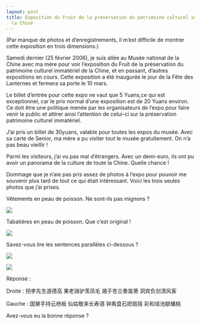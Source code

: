 ```yaml
---
layout: post
title: Exposition du Fruit de la préservation du patrimoine culturel immatériel de
  la Chine
---
```




(Par manque de photos et d’enregistrements, il m’est difficile de montrer cette exposition en trois dimensions.)

Samedi dernier (25 février 2006), je suis allée au Musée national de la Chine avec ma mère pour voir l’exposition du Fruit de la préservation du patrimoine culturel immatériel de la Chine, et en passant, d’autres expositions en cours. Cette exposition a été inaugurée le jour de la Fête des Lanternes et fermera sa porte le 10 mars.

Le billet d’entrée pour cette expo ne vaut que 5 Yuans,ce qui est exceptionnel, car le prix normal d’une exposition est de 20 Yuans environ. Ce doit être une politique menée par les organisateurs de l’expo pour faire venir le public et attirer ainsi l’attention de celui-ci sur la préservation patrimoine culturel immatériel.

J’ai pris un billet de 30yuans, valable pour toutes les expos du musée. Avec sa carte de Senior, ma mère a pu visiter tout le musée gratuitement. On n’a pas beau vieillir !

Parmi les visiteurs, j’ai vu pas mal d’étrangers. Avec un demi-euro, ils ont pu avoir un panorama de la culture de toute la Chine. Quelle chance ! 

Dommage que je n’aie pas pris assez de photos à l’expo pour pouvoir me souvenir plus tard de tout ce qui était intéressant. Voici les trois seules photos que j’ai prises.

Vêtements en peau de poisson. Ne sont-ils pas mignons ?

![](http://www.francaisblog.com/fy/images/vetements__en_peau_de_poisson_copy1.jpg)

Tabatières en peau de poisson. Que c’est original !

![](http://www.francaisblog.com/fy/images/tabatiere.jpg)

Savez-vous lire les sentences parallèles ci-dessous ?  

![](http://www.francaisblog.com/fy/images/parallele_1.jpg)

![](http://www.francaisblog.com/fy/images/parallele_2.jpg)

Réponse :

Droite : 拐李先生道德高  果老骑驴羡凤毛  湘子苍兰奏笛箫  洞宾负剑清风客

Gauche : 国舅手持云杨板  仙姑敬来长寿酒  钟离盘石把扇摇  彩和瑶池献蟠桃

Avez-vous eu la bonne réponse ? 
